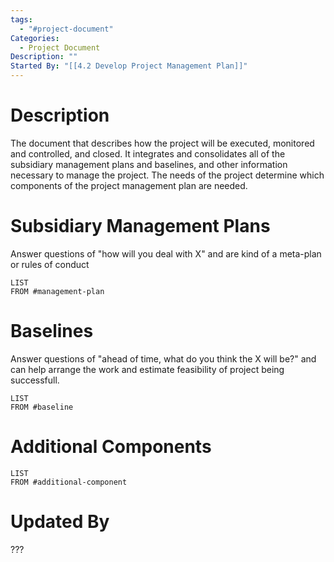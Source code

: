 ```yaml
---
tags:
  - "#project-document"
Categories:
  - Project Document
Description: ""
Started By: "[[4.2 Develop Project Management Plan]]"
---
```

# Description
The document that describes how the project will be executed, monitored and controlled, and closed. It integrates and consolidates all of the subsidiary management plans and baselines, and other information necessary to manage the project. The needs of the project determine which components of the project management plan are needed.
# Subsidiary Management Plans
Answer questions of "how will you deal with X" and are kind of a meta-plan or rules of conduct
```dataview
LIST
FROM #management-plan
```
# Baselines
Answer questions of "ahead of time, what do you think the X will be?" and can help arrange the work and estimate feasibility of project being successfull.
```dataview
LIST
FROM #baseline 
```
# Additional Components
```dataview
LIST
FROM #additional-component
```
# Updated By
???